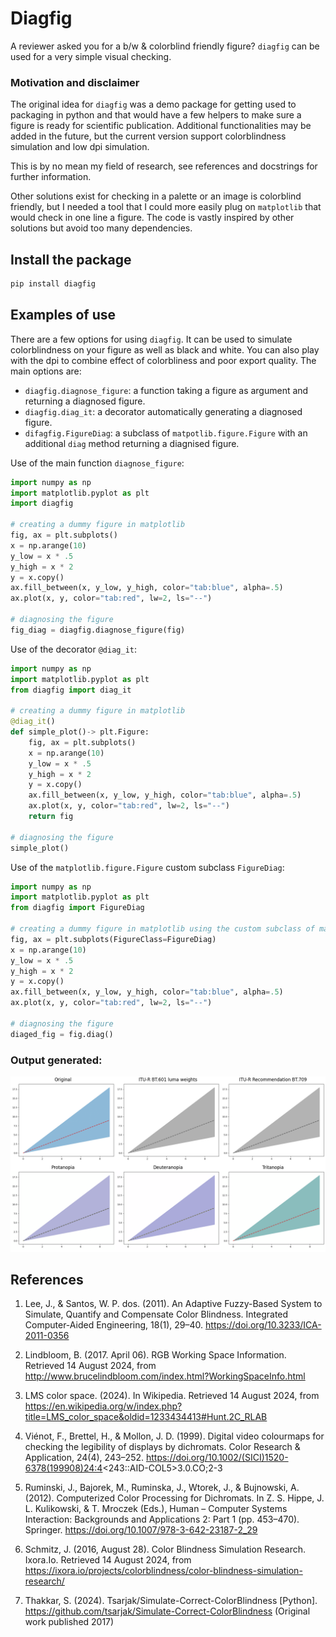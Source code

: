 # Diagfig
A reviewer asked you for a b/w & colorblind friendly figure? `diagfig` can be used for a very simple visual checking.

### Motivation and disclaimer

The original idea for `diagfig` was a demo package for getting used to packaging in python and that would have a few helpers to make sure a figure is ready for scientific publication. Additional functionalities may be added in the future, but the current version support colorblindness simulation and low dpi simulation.

This is by no mean my field of research, see references and docstrings for further information.

Other solutions exist for checking in a palette or an image is colorblind friendly, but I needed a tool that I could more easily plug on `matplotlib` that would check in one line a figure. The code is vastly inspired by other solutions but avoid too many dependencies.

## Install the package

```bash
pip install diagfig
```

## Examples of use
There are a few options for using `diagfig`.
It can be used to simulate colorblindness on your figure as well as black and white.
You can also play with the dpi to combine effect of colorbliness and poor export quality.
The main options are:
- `diagfig.diagnose_figure`: a function taking a figure as argument and returning a diagnosed figure.
- `diagfig.diag_it`: a decorator automatically generating a diagnosed figure.
- `difagfig.FigureDiag`: a subclass of `matpotlib.figure.Figure` with an additional `diag` method returning a diagnised figure.

Use of the main function `diagnose_figure`:
```python
import numpy as np
import matplotlib.pyplot as plt
import diagfig

# creating a dummy figure in matplotlib
fig, ax = plt.subplots()
x = np.arange(10)
y_low = x * .5
y_high = x * 2
y = x.copy()
ax.fill_between(x, y_low, y_high, color="tab:blue", alpha=.5)
ax.plot(x, y, color="tab:red", lw=2, ls="--")

# diagnosing the figure
fig_diag = diagfig.diagnose_figure(fig)
```

Use of the decorator `@diag_it`:
```python
import numpy as np
import matplotlib.pyplot as plt
from diagfig import diag_it

# creating a dummy figure in matplotlib
@diag_it()
def simple_plot()-> plt.Figure:
    fig, ax = plt.subplots()
    x = np.arange(10)
    y_low = x * .5
    y_high = x * 2
    y = x.copy()
    ax.fill_between(x, y_low, y_high, color="tab:blue", alpha=.5)
    ax.plot(x, y, color="tab:red", lw=2, ls="--")
    return fig

# diagnosing the figure
simple_plot()
```

Use of the `matplotlib.figure.Figure` custom subclass `FigureDiag`:
```python
import numpy as np
import matplotlib.pyplot as plt
from diagfig import FigureDiag

# creating a dummy figure in matplotlib using the custom subclass of matplotlib.figure.Figure
fig, ax = plt.subplots(FigureClass=FigureDiag)
x = np.arange(10)
y_low = x * .5
y_high = x * 2
y = x.copy()
ax.fill_between(x, y_low, y_high, color="tab:blue", alpha=.5)
ax.plot(x, y, color="tab:red", lw=2, ls="--")

# diagnosing the figure
diaged_fig = fig.diag()
```
### Output generated:

![ExampleUse](example/example_use.png)

## References
1. Lee, J., & Santos, W. P. dos. (2011). An Adaptive Fuzzy-Based System to Simulate, Quantify and Compensate Color Blindness. Integrated Computer-Aided Engineering, 18(1), 29–40. https://doi.org/10.3233/ICA-2011-0356

2. Lindbloom, B. (2017. April 06). RGB Working Space Information. Retrieved 14 August 2024, from http://www.brucelindbloom.com/index.html?WorkingSpaceInfo.html

3. LMS color space. (2024). In Wikipedia. Retrieved 14 August 2024, from https://en.wikipedia.org/w/index.php?title=LMS_color_space&oldid=1233434413#Hunt.2C_RLAB

4. Viénot, F., Brettel, H., & Mollon, J. D. (1999). Digital video colourmaps for checking the legibility of displays by dichromats. Color Research & Application, 24(4), 243–252. https://doi.org/10.1002/(SICI)1520-6378(199908)24:4<243::AID-COL5>3.0.CO;2-3

5. Ruminski, J., Bajorek, M., Ruminska, J., Wtorek, J., & Bujnowski, A. (2012). Computerized Color Processing for Dichromats. In Z. S. Hippe, J. L. Kulikowski, & T. Mroczek (Eds.), Human – Computer Systems Interaction: Backgrounds and Applications 2: Part 1 (pp. 453–470). Springer. https://doi.org/10.1007/978-3-642-23187-2_29

6. Schmitz, J. (2016, August 28). Color Blindness Simulation Research. Ixora.Io. Retrieved 14 August 2024, from https://ixora.io/projects/colorblindness/color-blindness-simulation-research/

7. Thakkar, S. (2024). Tsarjak/Simulate-Correct-ColorBlindness [Python]. https://github.com/tsarjak/Simulate-Correct-ColorBlindness (Original work published 2017)